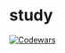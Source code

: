 # study
[![Codewars](https://www.codewars.com/users/coolint/badges/large)](https://www.codewars.com/users/coolint)
